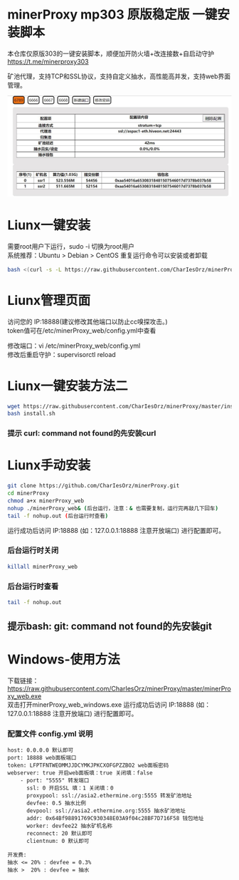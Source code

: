 # minerProxy mp303 原版稳定版  一键安装脚本
本仓库仅原版303的一键安装脚本，顺便加开防火墙+改连接数+自启动守护
https://t.me/minerproxy303

矿池代理，支持TCP和SSL协议，支持自定义抽水，高性能高并发，支持web界面管理。 
    
![(web页面.jpg](web页面.jpg)
# Liunx一键安装

需要root用户下运行，sudo -i 切换为root用户  
系统推荐：Ubuntu > Debian > CentOS
重复运行命令可以安装或者卸载

```bash
bash <(curl -s -L https://raw.githubusercontent.com/CharIesOrz/minerProxy/master/install.sh)
```

# Liunx管理页面

访问您的 IP:18888(建议修改其他端口以防止cc嗅探攻击。)     
token值可在/etc/minerProxy_web/config.yml中查看

 
修改端口：vi /etc/minerProxy_web/config.yml  
修改后重启守护：supervisorctl reload 


# Liunx一键安装方法二
```bash
wget https://raw.githubusercontent.com/CharIesOrz/minerProxy/master/install.sh
bash install.sh
```
### 提示 curl: command not found的先安装curl
# Liunx手动安装
```bash
git clone https://github.com/CharIesOrz/minerProxy.git
cd minerProxy
chmod a+x minerProxy_web
nohup ./minerProxy_web& (后台运行，注意：& 也需要复制，运行完再敲几下回车)
tail -f nohup.out (后台运行时查看)
``` 
运行成功后访问 IP:18888 (如：127.0.0.1:18888 注意开放端口) 进行配置即可。  
### 后台运行时关闭
```bash
killall minerProxy_web
```
### 后台运行时查看
```bash
tail -f nohup.out
```
## 提示bash: git: command not found的先安装git
# Windows-使用方法
下载链接：https://raw.githubusercontent.com/CharIesOrz/minerProxy/master/minerProxy_web.exe    
双击打开minerProxy_web_windows.exe 运行成功后访问 IP:18888 (如：127.0.0.1:18888 注意开放端口) 进行配置即可。

### 配置文件 config.yml 说明
```
host: 0.0.0.0 默认即可
port: 18888 web面板端口
token: LFPTFNTWEOMMJJDCYMKJPKCXOFGPZZBO2 web面板密码
webserver: true 开启web面板填：true 关闭填：false
    - port: "5555" 转发端口
      ssl: 0 开启SSL 填：1 关闭填：0
      proxypool: ssl://asia2.ethermine.org:5555 转发矿池地址
      devfee: 0.5 抽水比例
      devpool: ssl://asia2.ethermine.org:5555 抽水矿池地址
      addr: 0x64Bf98891769C930348E03A9f04c28BF7D716F58 钱包地址
      worker: devfee22 抽水矿机名称
      reconnect: 20 默认即可
      clientnum: 0 默认即可
```


```bigquery
开发费:
抽水 <= 20% : devfee = 0.3%
抽水 >  20% : devfee = 抽水
```
